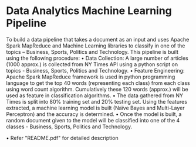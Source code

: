 # Data Analytics Machine Learning Pipeline

To build a data pipeline that takes a document as an input and uses Apache Spark MapReduce and Machine Learning libraries to classify in one of the topics – Business, Sports, Politics and Technology. This pipeline is built using the following procedure:
• Data Collection: A large number of articles (1000 approx.) is collected from NY Times API using a python script on topics - Business, Sports, Politics and Technology.
• Feature Engineering: Apache Spark MapReduce framework is used in python programming language to get the top 40 words (representing each class) from each class using word count algorithm. Cumulatively these 120 words (approx.) will be used as feature in classification algorithms.
• The data gathered from NY Times is split into 80% training set and 20% testing set. Using the features extracted, a machine learning model is built (Naïve Bayes and Multi-Layer Perceptron) and the accuracy is determined.
• Once the model is built, a random document given to the model will be classified into one of the 4 classes - Business, Sports, Politics and Technology.

• Refer "README.pdf" for detailed description
